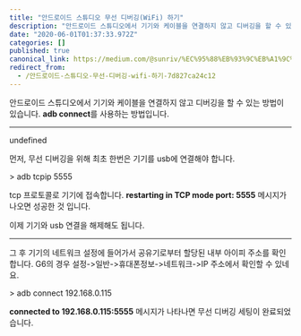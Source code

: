 ```yaml
---
title: "안드로이드 스튜디오 무선 디버깅(WiFi) 하기"
description: "안드로이드 스튜디오에서 기기와 케이블을 연결하지 않고 디버깅을 할 수 있는 방법이 있습니다. adb connect를 사용하는 방법입니다."
date: "2020-06-01T01:37:33.972Z"
categories: []
published: true
canonical_link: https://medium.com/@sunriv/%EC%95%88%EB%93%9C%EB%A1%9C%EC%9D%B4%EB%93%9C-%EC%8A%A4%ED%8A%9C%EB%94%94%EC%98%A4-%EB%AC%B4%EC%84%A0-%EB%94%94%EB%B2%84%EA%B9%85-wifi-%ED%95%98%EA%B8%B0-7d827ca24c12
redirect_from:
  - /안드로이드-스튜디오-무선-디버깅-wifi-하기-7d827ca24c12
---
```


안드로이드 스튜디오에서 기기와 케이블을 연결하지 않고 디버깅을 할 수 있는 방법이 있습니다. **adb connect**를 사용하는 방법입니다.

---

undefined

먼저, 무선 디버깅을 위해 최초 한번은 기기를 usb에 연결해야 합니다.

\> adb tcpip 5555

tcp 프로토콜로 기기에 접속합니다. **restarting in TCP mode port: 5555** 메시지가 나오면 성공한 것 입니다.

이제 기기와 usb 연결을 해제해도 됩니다.

---

그 후 기기의 네트워크 설정에 들어가서 공유기로부터 할당된 내부 아이피 주소를 확인합니다. G6의 경우 설정->일반->휴대폰정보->네트워크->IP 주소에서 확인할 수 있네요.

\> adb connect 192.168.0.115

**connected to 192.168.0.115:5555** 메시지가 나타나면 무선 디버깅 세팅이 완료되었습니다.
